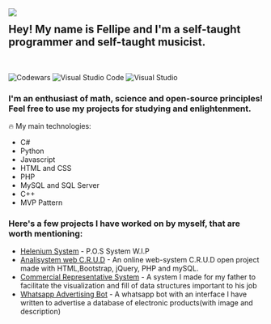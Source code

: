 <img align="left" src="https://user-images.githubusercontent.com/110192027/191017416-15907fc3-0310-4143-9138-1f724cca308e.png">

## Hey! My name is Fellipe and I'm a self-taught programmer and self-taught musicist.
<br>

![Codewars](https://img.shields.io/badge/Codewars-B1361E?style=for-the-badge&logo=codewars&logoColor=grey)
![Visual Studio Code](https://img.shields.io/badge/Visual%20Studio%20Code-0078d7.svg?style=for-the-badge&logo=visual-studio-code&logoColor=white)
![Visual Studio](https://img.shields.io/badge/Visual%20Studio-5C2D91.svg?style=for-the-badge&logo=visual-studio&logoColor=white)


### I'm an enthusiast of math, science and open-source principles! Feel free to use my projects for studying and enlightenment.

🔥 My main technologies:
- C#
- Python
- Javascript
- HTML and CSS
- PHP
- MySQL and SQL Server
- C++
- MVP Pattern

### Here's a few projects I have worked on by myself, that are worth mentioning:

- [Helenium System](https://github.com/luizfellips/P.D.V-SistemaHelenium) - P.O.S System W.I.P
- [Analisystem web C.R.U.D](https://github.com/luizfellips/websystem) - An online web-system C.R.U.D open project made with HTML,Bootstrap, jQuery, PHP and mySQL.
- [Commercial Representative System](https://github.com/luizfellips/Commercial-Representation-System) - A system I made for my father to facilitate the visualization and fill of data structures important to his job
- [Whatsapp Advertising Bot](https://github.com/luizfellips/Whatsapp-Bot) - A whatsapp bot with an interface I have written to advertise a database of electronic products(with image and description)
